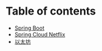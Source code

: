 # Table of contents

* [Spring Boot](README.md)
* [Spring Cloud Netflix](spring-cloud-netflix.md)
* [以太坊](yi-tai-fang.md)
